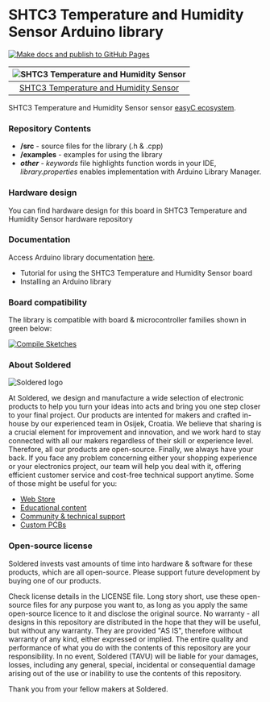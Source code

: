 # SHTC3 Temperature and Humidity Sensor Arduino library

[![Make docs and publish to GitHub Pages](https://github.com/e-radionicacom/Soldered-SHTC3-Temperature-Humidity-Sensor-Arduino-Library/actions/workflows/make_docs.yml/badge.svg?branch=dev)](https://github.com/e-radionicacom/Soldered-SHTC3-Temperature-Humidity-Sensor-Arduino-Library/actions/workflows/make_docs.yml)

| ![SHTC3 Temperature and Humidity Sensor](https://upload.wikimedia.org/wikipedia/commons/8/8f/Example_image.svg) |
| :---------------------------------------------------------------------------------------------: |
| [SHTC3 Temperature and Humidity Sensor](https://www.solde.red/333032)                                                            |

SHTC3 Temperature and Humidity Sensor sensor [easyC ecosystem](https://www.soldered.com/easyC). 

### Repository Contents
- **/src** - source files for the library (.h & .cpp)
- **/examples** - examples for using the library
- ***other*** - *keywords* file highlights function words in your IDE, *library.properties* enables implementation with Arduino Library Manager.

### Hardware design
You can find hardware design for this board in SHTC3 Temperature and Humidity Sensor hardware repository

### Documentation

Access Arduino library documentation [here](https://e-radionicacom.github.io/Soldered-SHTC3-Temperature-Humidity-Sensor-Arduino-Library/).

- Tutorial for using the SHTC3 Temperature and Humidity Sensor board
- Installing an Arduino library

### Board compatibility

The library is compatible with board & microcontroller families shown in green below: 

[![Compile Sketches](http://github-actions.40ants.com/e-radionicacom/Soldered-SHTC3-Temperature-Humidity-Sensor-Arduino-Library/matrix.svg?branch=dev&only=Compile%20Sketches)](https://github.com/e-radionicacom/Soldered-SHTC3-Temperature-Humidity-Sensor-Arduino-Library/actions/workflows/compile_test.yml)

### About Soldered
![Soldered logo](https://raw.githubusercontent.com/e-radionicacom/Soldered-SHTC3-Temperature-Humidity-Sensor-Arduino-Library/dev/extras/Logo%20horizontal-2.svg)

At Soldered, we design and manufacture a wide selection of electronic products to help you turn your ideas into acts and bring you one step closer to your final project. Our products are intented for makers and crafted in-house by our experienced team in Osijek, Croatia. We believe that sharing is a crucial element for improvement and innovation, and we work hard to stay connected with all our makers regardless of their skill or experience level. Therefore, all our products are open-source. Finally, we always have your back. If you face any problem concerning either your shopping experience or your electronics project, our team will help you deal with it, offering efficient customer service and cost-free technical support anytime. Some of those might be useful for you:

- [Web Store](https://www.soldered.com)
- [Educational content](https://learn.soldered.com)
- [Community & technical support](https://community.soldered.com)
- [Custom PCBs](https://pcb.soldered.com)


### Open-source license
Soldered invests vast amounts of time into hardware & software for these products, which are all open-source. Please support future development by buying one of our products. 

Check license details in the LICENSE file. Long story short, use these open-source files for any purpose you want to, as long as you apply the same open-source licence to it and disclose the original source. No warranty - all designs in this repository are distributed in the hope that they will be useful, but without any warranty. They are provided "AS IS", therefore without warranty of any kind, either expressed or implied. The entire quality and performance of what you do with the contents of this repository are your responsibility. In no event, Soldered (TAVU) will be liable for your damages, losses, including any general, special, incidental or consequential damage arising out of the use or inability to use the contents of this repository. 

Thank you from your fellow makers at Soldered.

